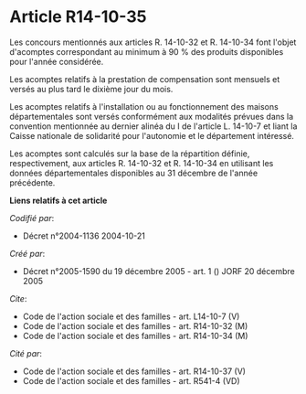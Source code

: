 # Article R14-10-35

Les concours mentionnés aux articles R. 14-10-32 et R. 14-10-34 font l'objet d'acomptes correspondant au minimum à 90 % des
produits disponibles pour l'année considérée.

Les acomptes relatifs à la prestation de compensation sont mensuels et versés au plus tard le dixième jour du mois.

Les acomptes relatifs à l'installation ou au fonctionnement des maisons départementales sont versés conformément aux
modalités prévues dans la convention mentionnée au dernier alinéa du I de l'article L. 14-10-7 et liant la Caisse nationale
de solidarité pour l'autonomie et le département intéressé.

Les acomptes sont calculés sur la base de la répartition définie, respectivement, aux articles R. 14-10-32 et R. 14-10-34 en
utilisant les données départementales disponibles au 31 décembre de l'année précédente.

**Liens relatifs à cet article**

_Codifié par_:

  - Décret n°2004-1136 2004-10-21

_Créé par_:

  - Décret n°2005-1590 du 19 décembre 2005 - art. 1 () JORF 20 décembre 2005

_Cite_:

  - Code de l'action sociale et des familles - art. L14-10-7 (V)
  - Code de l'action sociale et des familles - art. R14-10-32 (M)
  - Code de l'action sociale et des familles - art. R14-10-34 (M)

_Cité par_:

  - Code de l'action sociale et des familles - art. R14-10-37 (V)
  - Code de l'action sociale et des familles - art. R541-4 (VD)
